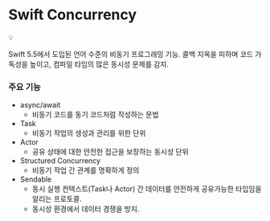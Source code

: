 # Swift Concurrency

<aside>
💡

Swift 5.5에서 도입된 언어 수준의 비동기 프로그래밍 기능.
콜백 지옥을 피하며 코드 가독성을 높이고, 컴파일 타임의 많은 동시성 문제를 감지.

</aside>

### 주요 기능

- async/await
    - 비동기 코드를 동기 코드처럼 작성하는 문법
- Task
    - 비동기 작업의 생성과 관리를 위한 단위
- Actor
    - 공유 상태에 대한 안전한 접근을 보장하는 동시성 단위
- Structured Concurrency
    - 비동기 작업 간 관계를 명확하게 정의
- Sendable
    - 동시 실행 컨텍스트(Task나 Actor) 간 데이터를 안전하게 공유가능한 타입임을 알리는 프로토콜.
    - 동시성 환경에서 데이터 경쟁을 방지.